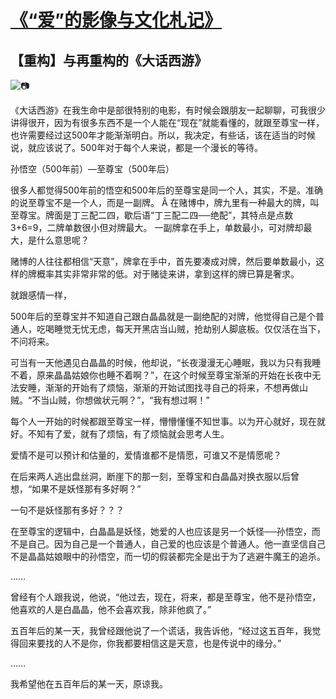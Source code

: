 # [《“爱”的影像与文化札记》](https://github.com/raffello/raffello.github.io)

## 【重构】与再重构的《大话西游》

![📷](https://movie.douban.com/photos/photo/2454930101/#title-anchor)

《大话西游》在我生命中是部很特别的电影，有时候会跟朋友一起聊聊，可我很少讲得很开，因为有很多东西不是一个人能在“现在”就能看懂的，就跟至尊宝一样，也许需要经过这500年才能渐渐明白。所以，我决定，有些话，该在适当的时候说，就应该说了。500年对于每个人来说，都是一个漫长的等待。

孙悟空（500年前）—至尊宝（500年后）

很多人都觉得500年前的悟空和500年后的至尊宝是同一个人，其实，不是。准确的说至尊宝不是一个人，而是一副牌。
Â
在赌博中，牌九里有一种最大的牌，叫至尊宝。牌面是丁三配二四，歇后语“丁三配二四──绝配”，其特点是点数3+6=9，二牌单数很小但对牌最大。 一副牌拿在手上，单数最小，可对牌却最大，是什么意思呢？

赌博的人往往都相信“天意”，牌拿在手中，首先要凑成对牌，然后要单数最小，这样的牌概率其实非常非常的低。对于赌徒来讲，拿到这样的牌已算是奢求。

就跟感情一样，

500年后的至尊宝并不知道自己跟白晶晶就是一副绝配的对牌，他觉得自己是个普通人，吃喝睡觉无忧无虑，每天开黑店当山贼，抢劫别人脚底板。仅仅活在当下，不问将来。

可当有一天他遇见白晶晶的时候，他却说，“长夜漫漫无心睡眠，我以为只有我睡不着，原来晶晶姑娘你也睡不着啊？”，在这个时候至尊宝渐渐的开始在长夜中无法安睡，渐渐的开始有了烦恼，渐渐的开始试图找寻自己的将来，不想再做山贼。“不当山贼，你想做状元啊？”，“我有想过啊！”

每个人一开始的时候都跟至尊宝一样，懵懵懂懂不知世事。以为开心就好，现在就好。不知有了爱，就有了烦恼，有了烦恼就会思考人生。

爱情不是可以预计和估量的，爱情谁都不是情愿，可谁又不是情愿呢？

在后来两人逃出盘丝洞，断崖下的那一刻，至尊宝和白晶晶对换衣服以后曾想，“如果不是妖怪那有多好啊？”

一句不是妖怪那有多好？？？

在至尊宝的逻辑中，白晶晶是妖怪，她爱的人也应该是另一个妖怪──孙悟空，而不是自己。因为自己是一个普通人，自己爱的也应该是个普通人。他一直坚信自己不是晶晶姑娘眼中的孙悟空，而一切的假装都完全是出于为了逃避牛魔王的追杀。

……

曾经有个人跟我说，他说，“他过去，现在，将来，都是至尊宝，他不是孙悟空，他喜欢的人是白晶晶，他不会喜欢我，除非他疯了。”

五百年后的某一天，我曾经跟他说了一个谎话，我告诉他，“经过这五百年，我觉得回来要找的人不是你，你我都要相信这是天意，也是传说中的缘分。”

……

我希望他在五百年后的某一天，原谅我。
